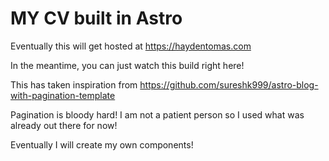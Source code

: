 # MY CV built in Astro

Eventually this will get hosted at https://haydentomas.com

In the meantime, you can just watch this build right here!

This has taken inspiration from https://github.com/sureshk999/astro-blog-with-pagination-template

Pagination is bloody hard! I am not a patient person so I used what was already out there for now!

Eventually I will create my own components!



